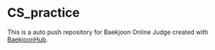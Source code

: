 # CS_practice
This is a auto push repository for Baekjoon Online Judge created with [BaekjoonHub](https://github.com/BaekjoonHub/BaekjoonHub).
